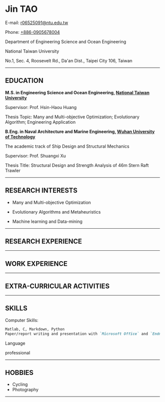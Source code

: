 # Jin **TAO**

E-mail: <r06525091@ntu.edu.tw>

Phone: [+886-0905678004](tel://+886-0905678004)

Department of Engineering Science and Ocean Engineering

National Taiwan University

No.1, Sec. 4, Roosevelt Rd., Da'an Dist., Taipei City 106, Taiwan 

***

## EDUCATION

**M.S. in Engineering Science and Ocean Engineering, [National Taiwan University](http://www.ntu.edu.tw)**

Supervisor: Prof. Hsin-Haou Huang

Thesis Topic: Many and Multi-objective Optimization; Evolutionary Algorithm; Engineering Application

**B.Eng. in Naval Architecture and Marine Engineering, [Wuhan University of Technology](http://www.whut.edu.cn)**

The academic track of Ship Design and Structural Mechanics

Supervisor: Prof. Shuangxi Xu

Thesis Title: Structural Design and Strength Analysis of 46m Stern Raft Trawler

***

## RESEARCH INTERESTS

- Many and Multi-objective Optimization

- Evolutionary Algorithms and Metaheuristics

- Machine learning and Data-mining

***

## RESEARCH EXPERIENCE



***

## WORK EXPERIENCE

***

## EXTRA-CURRICULAR ACTIVITIES

***

## SKILLS

Computer Skills:

```markdown
Matlab, C, Markdown, Python
Paper/report writing and presentation with `Microsoft Office` and `Endnote`
```
Language 

professional

***

## HOBBIES

- Cycling 
- Photography

***
